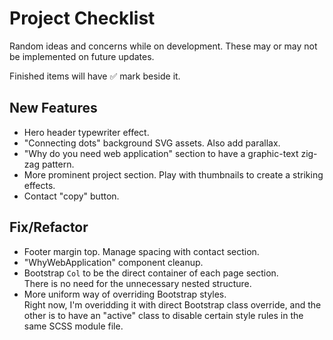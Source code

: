 # Project Checklist

Random ideas and concerns while on development. These may or may not be implemented on future updates.

Finished items will have ✅ mark beside it.

## New Features

- Hero header typewriter effect.
- "Connecting dots" background SVG assets. Also add parallax.
- "Why do you need web application" section to have a graphic-text zig-zag pattern.
- More prominent project section. Play with thumbnails to create a striking effects.
- Contact "copy" button.

## Fix/Refactor

- Footer margin top. Manage spacing with contact section.
- "WhyWebApplication" component cleanup.
- Bootstrap `Col` to be the direct container of each page section.  
  There is no need for the unnecessary nested structure.
- More uniform way of overriding Bootstrap styles.  
  Right now, I'm overidding it with direct Bootstrap class override, and the other is to have an "active" class to disable certain style rules in the same SCSS module file.
